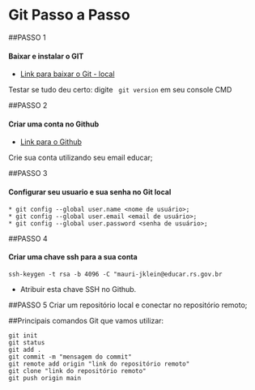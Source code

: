 # Git Passo a Passo
##PASSO 1
#### Baixar e instalar o GIT
* [Link para baixar o Git - local](https://git-scm.com/downloads)

Testar se tudo deu certo: digite ```
git version```
em seu console CMD

##PASSO 2
#### Criar uma conta no Github
* [Link para o Github](https://github.com/)

Crie sua conta utilizando seu email educar;

##PASSO 3
#### Configurar seu usuario e sua senha no Git local
```
* git config --global user.name <nome de usuário>; 
* git config --global user.email <email de usuário>;
* git config --global user.password <senha de usuário>;
```


##PASSO 4
#### Criar uma chave ssh para a sua conta
```
ssh-keygen -t rsa -b 4096 -C "mauri-jklein@educar.rs.gov.br
```
* Atribuir esta chave SSH no Github. 

##PASSO 5
Criar um repositório local e conectar no repositório remoto;

##Principais comandos Git que vamos utilizar:
```
git init
git status
git add .
git commit -m "mensagem do commit"
git remote add origin "link do repositório remoto"
git clone "link do repositório remoto"
git push origin main
```


